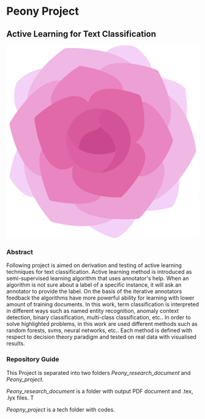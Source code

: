 # Peony Project

## Active Learning for Text Classification

![](/peony.png)

### Abstract 

Following project is aimed on derivation and testing of active learning techniques for text classification. Active learning method is introduced as semi-supervised learning algorithm that uses annotator's help. When an algorithm is not sure about a label of a specific instance, it will ask an annotator to provide the label. On the basis of the iterative annotators feedback the algorithms have more powerful ability for learning with lower amount of training documents. In this work, term classification is interpreted in different ways such as named entity recognition, anomaly context detection, binary classification, multi-class classification, etc.. In order to solve highlighted problems, in this work are used different methods such as random forests, svms, neural networks, etc.. Each method is defined with respect to decision theory paradigm and tested on real data with visualised results.

### Repository Guide

This Project is separated into two folders *Peony_research_document* and *Peony_project*. 

*Peony_research_document* is a folder with output PDF document and .tex, .lyx files. T 

*Peopny_project* is a tech folder with codes.

